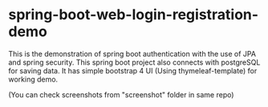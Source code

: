 # spring-boot-web-login-registration-demo
This is the demonstration of spring boot authentication with the use of JPA and spring security. This spring boot project also connects with postgreSQL for saving data. It has simple bootstrap 4 UI (Using thymeleaf-template) for working demo.

(You can check screenshots from "screenshot" folder in same repo)
